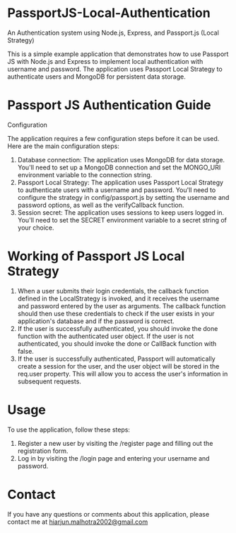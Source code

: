 # PassportJS-Local-Authentication
An Authentication system using Node.js, Express, and Passport.js (Local Strategy)

This is a simple example application that demonstrates how to use Passport JS with Node.js and Express to implement local authentication with username and password. The application uses Passport Local Strategy to authenticate users and MongoDB for persistent data storage.


# Passport JS Authentication Guide
Configuration

The application requires a few configuration steps before it can be used. Here are the main configuration steps:

1. Database connection: The application uses MongoDB for data storage. You'll need to set up a MongoDB connection and set the MONGO_URI environment variable to the connection string.
2. Passport Local Strategy: The application uses Passport Local Strategy to authenticate users with a username and password. You'll need to configure the strategy in config/passport.js by setting the username and password options, as well as the verifyCallback function.
3. Session secret: The application uses sessions to keep users logged in. You'll need to set the SECRET environment variable to a secret string of your choice.

# Working of Passport JS Local Strategy
1. When a user submits their login credentials, the callback function defined in the LocalStrategy is invoked, and it receives the username and password entered by the user as arguments. The callback function should then use these credentials to check if the user exists in your application's database and if the password is correct.
2. If the user is successfully authenticated, you should invoke the done function with the authenticated user object. If the user is not authenticated, you should invoke the done or CallBack function with false.
3. If the user is successfully authenticated, Passport will automatically create a session for the user, and the user object will be stored in the req.user property. This will allow you to access the user's information in subsequent requests.

# Usage
To use the application, follow these steps:

1. Register a new user by visiting the /register page and filling out the registration form.
2. Log in by visiting the /login page and entering your username and password.

# Contact
If you have any questions or comments about this application, please contact me at hiarjun.malhotra2002@gmail.com
